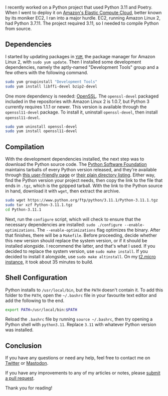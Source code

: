 I recently worked on a Python project that used Python 3.11 and Poetry. When I went
to deploy it on [Amazon's Elastic Compute Cloud](https://aws.amazon.com/ec2/), better
known by its moniker EC2, I ran into a major hurdle. EC2, running Amazon Linux 2,
had Python 3.7.11. The project required 3.11, so I needed to compile Python from
source.

## Dependencies

I started by updating packages in [`YUM`](https://en.wikipedia.org/wiki/Yum_(software)),
the package manager for Amazon Linux 2, with `sudo yum update`. Then I installed
some development dependencies, namely the aptly-named "Development Tools" group
and a few others with the following command.

```bash
sudo yum groupinstall "Development Tools"
sudo yum install libffi-devel bzip2-devel
```

One more dependency is needed: [OpenSSL](https://en.wikipedia.org/wiki/OpenSSL).
The `openssl-devel` packaged included in the repositories with Amazon Linux 2 is
1.0.7, but Python 3 currently requires 1.1.1 or newer. This version is available
through the `openssl11-devel` package. To install it, uninstall `openssl-devel`,
then install `openssl11-devel`.

```bash
sudo yum uninstall openssl-devel
sudo yum install openssl11-devel
```

## Compilation

With the development dependencies installed, the next step was to download the Python
source code. The [Python Software Foundation](https://www.python.org/psf-landing/)
maintains tarballs of every Python version released, and they're available
through [this user-friendly page](https://www.python.org/downloads/source/) or
[their plain directory listing](https://www.python.org/ftp/python/). Either way,
find the Python version your project needs, then copy the link to the file that
ends in `.tgz`, which is the gzipped tarball. With the link to the Python source
in hand, download it with `wget`, then extract the archive.

```bash
sudo wget https://www.python.org/ftp/python/3.11.1/Python-3.11.1.tgz
sudo tar xzf Python-3.11.1.tgz
cd Python-3.11.1
```

Next, run the `configure` script, which will check to ensure that the necessary
dependencies are installed: `sudo ./configure --enable-optimizations`. The `--enable-optimizations`
flag optimizes the binary. After that finishes, there will be a `Makefile`. Before
proceeding, decide whether this new version should replace the system version, or
if it should be installed alongside. I recommend the latter, and that's what I used.
If you decided to replace the system version, use `sudo make install`. If you decided
to install it alongside, use `sudo make altinstall`. On my [t2.micro instance](https://aws.amazon.com/ec2/instance-types/t2/),
it took about 35 minutes to build.

## Shell Configuration

Python installs to `/usr/local/bin`, but the `PATH` doesn't contain it. To add this
folder to the `PATH`, open the `~/.bashrc` file in your favourite text editor and
add the following to the end.

```bash
export PATH=/usr/local/bin:$PATH
```

Reload the `.bashrc` file by running `source ~/.bashrc`, then try opening a Python
shell with `python3.11`. Replace `3.11` with whatever Python version was installed.

## Conclusion

If you have any questions or need any help, feel free to contact me on
[Twitter](https://twitter.com/hkamran80) or [Mastodon](https://vmst.io/@hkamran).

If you have any improvements to any of my articles or notes, please
[submit a pull request](https://github.com/hkamran80/articles#contributions).

Thank you for reading!
